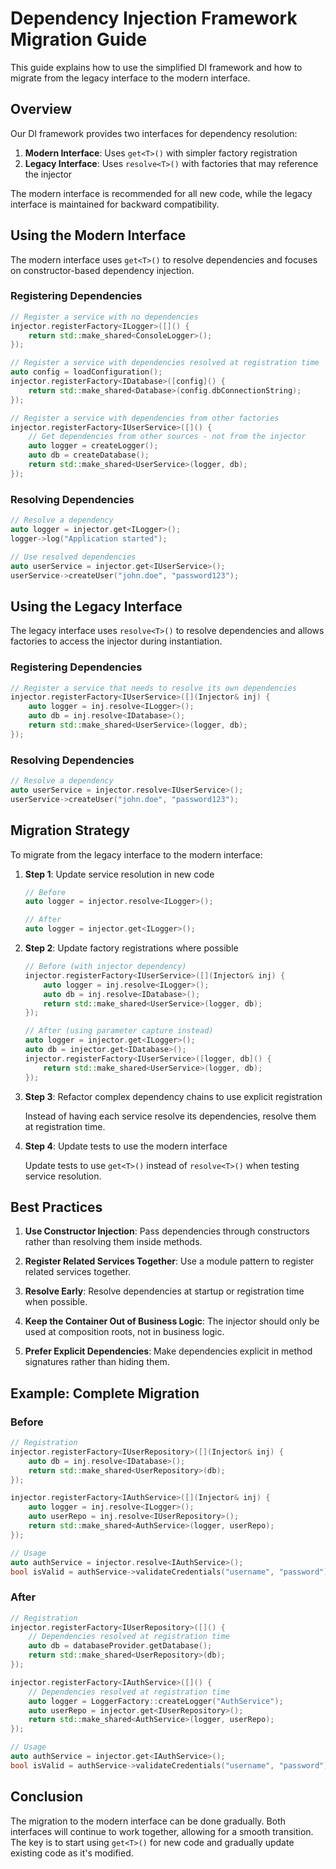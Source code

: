 # Dependency Injection Framework Migration Guide

This guide explains how to use the simplified DI framework and how to migrate from the legacy interface to the modern interface.

## Overview

Our DI framework provides two interfaces for dependency resolution:

1. **Modern Interface**: Uses `get<T>()` with simpler factory registration
2. **Legacy Interface**: Uses `resolve<T>()` with factories that may reference the injector

The modern interface is recommended for all new code, while the legacy interface is maintained for backward compatibility.

## Using the Modern Interface

The modern interface uses `get<T>()` to resolve dependencies and focuses on constructor-based dependency injection.

### Registering Dependencies

```cpp
// Register a service with no dependencies
injector.registerFactory<ILogger>([]() {
    return std::make_shared<ConsoleLogger>();
});

// Register a service with dependencies resolved at registration time
auto config = loadConfiguration();
injector.registerFactory<IDatabase>([config]() {
    return std::make_shared<Database>(config.dbConnectionString);
});

// Register a service with dependencies from other factories
injector.registerFactory<IUserService>([]() {
    // Get dependencies from other sources - not from the injector
    auto logger = createLogger();
    auto db = createDatabase();
    return std::make_shared<UserService>(logger, db);
});
```

### Resolving Dependencies

```cpp
// Resolve a dependency
auto logger = injector.get<ILogger>();
logger->log("Application started");

// Use resolved dependencies
auto userService = injector.get<IUserService>();
userService->createUser("john.doe", "password123");
```

## Using the Legacy Interface

The legacy interface uses `resolve<T>()` to resolve dependencies and allows factories to access the injector during instantiation.

### Registering Dependencies

```cpp
// Register a service that needs to resolve its own dependencies
injector.registerFactory<IUserService>([](Injector& inj) {
    auto logger = inj.resolve<ILogger>();
    auto db = inj.resolve<IDatabase>();
    return std::make_shared<UserService>(logger, db);
});
```

### Resolving Dependencies

```cpp
// Resolve a dependency
auto userService = injector.resolve<IUserService>();
userService->createUser("john.doe", "password123");
```

## Migration Strategy

To migrate from the legacy interface to the modern interface:

1. **Step 1**: Update service resolution in new code
   ```cpp
   // Before
   auto logger = injector.resolve<ILogger>();
   
   // After
   auto logger = injector.get<ILogger>();
   ```

2. **Step 2**: Update factory registrations where possible
   ```cpp
   // Before (with injector dependency)
   injector.registerFactory<IUserService>([](Injector& inj) {
       auto logger = inj.resolve<ILogger>();
       auto db = inj.resolve<IDatabase>();
       return std::make_shared<UserService>(logger, db);
   });
   
   // After (using parameter capture instead)
   auto logger = injector.get<ILogger>();
   auto db = injector.get<IDatabase>();
   injector.registerFactory<IUserService>([logger, db]() {
       return std::make_shared<UserService>(logger, db);
   });
   ```

3. **Step 3**: Refactor complex dependency chains to use explicit registration
   
   Instead of having each service resolve its dependencies, resolve them at registration time.

4. **Step 4**: Update tests to use the modern interface
   
   Update tests to use `get<T>()` instead of `resolve<T>()` when testing service resolution.

## Best Practices

1. **Use Constructor Injection**: Pass dependencies through constructors rather than resolving them inside methods.

2. **Register Related Services Together**: Use a module pattern to register related services together.

3. **Resolve Early**: Resolve dependencies at startup or registration time when possible.

4. **Keep the Container Out of Business Logic**: The injector should only be used at composition roots, not in business logic.

5. **Prefer Explicit Dependencies**: Make dependencies explicit in method signatures rather than hiding them.

## Example: Complete Migration

### Before

```cpp
// Registration
injector.registerFactory<IUserRepository>([](Injector& inj) {
    auto db = inj.resolve<IDatabase>();
    return std::make_shared<UserRepository>(db);
});

injector.registerFactory<IAuthService>([](Injector& inj) {
    auto logger = inj.resolve<ILogger>();
    auto userRepo = inj.resolve<IUserRepository>();
    return std::make_shared<AuthService>(logger, userRepo);
});

// Usage
auto authService = injector.resolve<IAuthService>();
bool isValid = authService->validateCredentials("username", "password");
```

### After

```cpp
// Registration
injector.registerFactory<IUserRepository>([]() {
    // Dependencies resolved at registration time
    auto db = databaseProvider.getDatabase();
    return std::make_shared<UserRepository>(db);
});

injector.registerFactory<IAuthService>([]() {
    // Dependencies resolved at registration time
    auto logger = LoggerFactory::createLogger("AuthService");
    auto userRepo = injector.get<IUserRepository>();
    return std::make_shared<AuthService>(logger, userRepo);
});

// Usage
auto authService = injector.get<IAuthService>();
bool isValid = authService->validateCredentials("username", "password");
```

## Conclusion

The migration to the modern interface can be done gradually. Both interfaces will continue to work together, allowing for a smooth transition. The key is to start using `get<T>()` for new code and gradually update existing code as it's modified. 